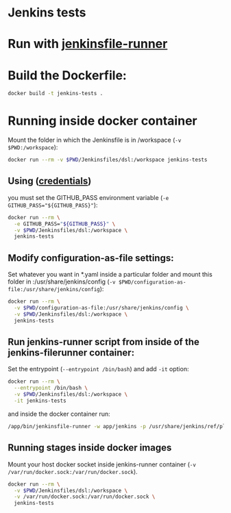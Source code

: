 # Jenkins tests

# Run with [jenkinsfile-runner](https://github.com/jenkinsci/jenkinsfile-runner)

# Build the Dockerfile:

```sh
docker build -t jenkins-tests .
```

# Running inside docker container

Mount the folder in which the Jenkinsfile is in /workspace (`-v $PWD:/workspace`):

```sh
docker run --rm -v $PWD/Jenkinsfiles/dsl:/workspace jenkins-tests
```

## Using ([credentials](configuration-as-file/credentials.yaml))

you must set the GITHUB_PASS environment variable (`-e GITHUB_PASS="${GITHUB_PASS}"`):

```sh
docker run --rm \
  -e GITHUB_PASS="${GITHUB_PASS}" \
  -v $PWD/Jenkinsfiles/dsl:/workspace \
  jenkins-tests
```

## Modify configuration-as-file settings:

Set whatever you want in \*.yaml inside a particular folder and mount this folder in :/usr/share/jenkins/config (`-v $PWD/configuration-as-file:/usr/share/jenkins/config`):

```sh
docker run --rm \
  -v $PWD/configuration-as-file:/usr/share/jenkins/config \
  -v $PWD/Jenkinsfiles/dsl:/workspace \
  jenkins-tests
```

## Run jenkins-runner script from inside of the jenkins-filerunner container:

Set the entrypoint (`--entrypoint /bin/bash`) and add `-it` option:

```sh
docker run --rm \
  --entrypoint /bin/bash \
  -v $PWD/Jenkinsfiles/dsl:/workspace \
  -it jenkins-tests
```

and inside the docker container run:

```sh
/app/bin/jenkinsfile-runner -w app/jenkins -p /usr/share/jenkins/ref/plugins -f /workspace
```

## Running stages inside docker images

Mount your host docker socket inside jenkins-runner container (`-v /var/run/docker.sock:/var/run/docker.sock`).

```sh
docker run --rm \
  -v $PWD/Jenkinsfiles/dsl:/workspace \
  -v /var/run/docker.sock:/var/run/docker.sock \
  jenkins-tests
```
